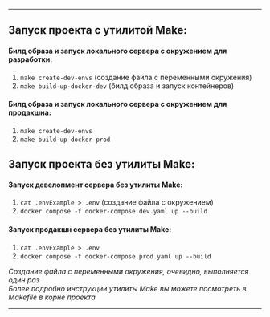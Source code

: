 
<hr>
<h2>Запуск проекта с утилитой Make: </h2>
<h4>Билд образа и запуск локального сервера с окружением для разработки:</h4>

1. `make create-dev-envs` (создание файла с переменными окружения)
2. `make build-up-docker-dev` (билд образа и запуск контейнеров)

<h4>Билд образа и запуск локального сервера с окружением для продакшна:</h4>

1. `make create-dev-envs` 
2. `make build-up-docker-prod` 

<h2>Запуск проекта без утилиты Make: </h2>
<h4>Запуск девелопмент сервера без утилиты Make: </h4>

1. `cat .envExample > .env` (создание файла с окружением)
2. `docker compose -f docker-compose.dev.yaml up --build`

<h4> Запуск продакшн сервера без утилиты Make: </h4>

1. `cat .envExample > .env` 
2. `docker compose -f docker-compose.prod.yaml up --build`

*Создание файла с переменными окружения, очевидно, выполняется один раз*  <br>
*Более подробно инструкции утилиты Make вы можете посмотреть в Makefile в корне проекта*

<hr>